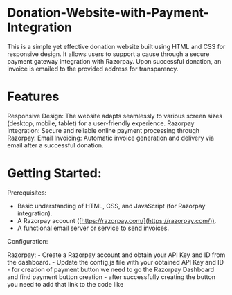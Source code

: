 # Donation-Website-with-Payment-Integration
This is a simple yet effective donation website built using HTML and CSS for responsive design. It allows users to support a cause through a secure payment gateway integration with Razorpay. Upon successful donation, an invoice is emailed to the provided address for transparency.

# Features 
Responsive Design: The website adapts seamlessly to various screen sizes (desktop, mobile, tablet) for a user-friendly experience.         Razorpay Integration: Secure and reliable online payment processing through Razorpay.
Email Invoicing: Automatic invoice generation and delivery via email after a successful donation.

# Getting Started:

 Prerequisites:
   - Basic understanding of HTML, CSS, and JavaScript (for Razorpay integration).
   - A Razorpay account ([https://razorpay.com/](https://razorpay.com/)).
   - A functional email server or service to send invoices.

 Configuration:

Razorpay:
     - Create a Razorpay account and obtain your API Key and ID from the dashboard.
     - Update the config.js file with your obtained API Key and ID
     - for creation of payment button we need to go the Razorpay Dashboard and find payment button creation 
     - after successfully creating the button you need to add that link to the code like
     <form><script src="https://checkout.razorpay.com/v1/payment-button.js" data-payment_button_id="pl_OMiFzFGptrHQi5" async> </script> </form>
